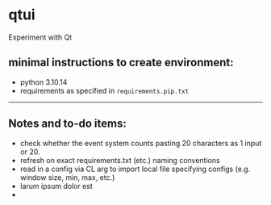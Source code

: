 # qtui
Experiment with Qt

## minimal instructions to create environment:
- python 3.10.14
- requirements as specified in `requirements.pip.txt`


----
## Notes and to-do items:

- check whether the event system counts pasting 20 characters as 1 input or 20.
- refresh on exact requirements.txt (etc.) naming conventions
- read in a config via CL arg to import local file specifying configs (e.g. window size, min, max, etc.)
- larum ipsum dolor est
- 